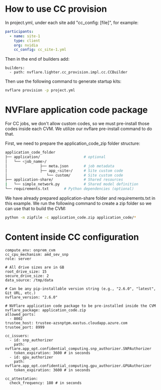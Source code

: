 # How to use CC provision

In project.yml, under each site add "cc_config: [file]", for example:

```yaml
participants:
  - name: site-1
    type: client
    org: nvidia
    cc_config: cc_site-1.yml
```

Then in the end of builders add:

```
builders:
  - path: nvflare.lighter.cc_provision.impl.cc.CCBuilder
```

Then use the following command to generate startup kits:

```bash
nvflare provision -p project.yml
```

# NVFlare application code package

For CC jobs, we don't allow custom codes, so we must pre-install those codes inside each CVM.
We utilize our nvflare pre-install command to do that.
 
First, we need to prepare the application_code_zip folder structure:

```bash
application_code_folder
├── application/                    # optional
│   └── <job_name>/
│               ├── meta.json       # job metadata
│               ├── app_<site>/     # Site custom code
│                  └── custom/      # Site custom code
├── application-share/              # Shared resources
|   └── simple_network.py           # Shared model definition 
└── requirements.txt       # Python dependencies (optional)
```

We have already prepared application-share folder and requirements.txt in this example.
We run the following command to create a zip folder so we can use that to build the CVM:

```bash
python -m zipfile -c application_code.zip application_code/*
```

# Content inside CC configuration

```
compute_env: onprem_cvm
cc_cpu_mechanism: amd_sev_snp
role: server

# All drive sizes are in GB
root_drive_size: 15
secure_drive_size: 2
data_source: /tmp/data

# Can be any pip-installable version string (e.g., "2.6.0", "latest", Git URL, etc.)
nvflare_version: "2.6.0"

# NVFlare application code package to be pre-installed inside the CVM
nvflare_package: application_code.zip
allowed_ports:
  - 8002
trustee_host: trustee-azsnptpm.eastus.cloudapp.azure.com
trustee_port: 8999

cc_issuers:
  - id: snp_authorizer
    path: nvflare.app_opt.confidential_computing.snp_authorizer.SNPAuthorizer
    token_expiration: 3600 # in seconds
  - id: gpu_authorizer
    path: nvflare.app_opt.confidential_computing.gpu_authorizer.GPUAuthorizer
    token_expiration: 3600 # in seconds

cc_attestation:
  check_frequency: 180 # in seconds

```
